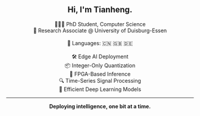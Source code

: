 <h2 align="center">Hi, I'm Tianheng.</h2>

<p align="center">
  👩🏻‍🎓 PhD Student, Computer Science <br>
  💼 Research Associate @ University of Duisburg-Essen <br><br>
  💬 Languages: 🇨🇳 🇬🇧 🇩🇪 <br><br>
  🛠️ Edge AI Deployment <br>
  📦 Integer-Only Quantization <br>
  🔌 FPGA-Based Inference <br>
  🔍 Time-Series Signal Processing <br>
  🧠 Efficient Deep Learning Models
</p>

<hr>

<p align="center"><strong>Deploying intelligence, one bit at a time.</strong></p>
